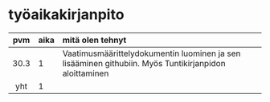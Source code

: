 # työaikakirjanpito

| pvm | aika | mitä olen tehnyt  |
| :----:|:-----| :-----|
| 30.3 | 1    | Vaatimusmäärittelydokumentin luominen ja sen lisääminen githubiin. Myös Tuntikirjanpidon aloittaminen |
| yht   | 1   | 
